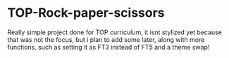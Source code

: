 # TOP-Rock-paper-scissors

Really simple project done for TOP curriculum, it isnt stylized yet because that was not the focus, but i plan to add some later, along with more functions, such as setting it as FT3 instead of FT5 and a theme swap!
